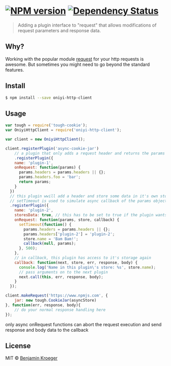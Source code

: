 #  [![NPM version][npm-image]][npm-url]  [![Dependency Status][daviddm-image]][daviddm-url]

> Adding a plugin interface to "request" that allows modifications of request parameters and response data.


## Why?

Working with the popular module [request](https://github.com/request/request) for your http requests is awesome. But sometimes you might need to go beyond the standard features.

## Install

```sh
$ npm install --save oniyi-http-client
```


## Usage

```js
var tough = require('tough-cookie');
var OniyiHttpClient = require('oniyi-http-client');

var client = new OniyiHttpClient();

client.registerPlugin('async-cookie-jar')
	// a plugin that only adds a request header and returns the params object synchronusly
	.registerPlugin({
    name: 'plugin-1',
    onRequest: function(params) {
      params.headers = params.headers || {};
      params.headers.foo = 'bar';
      return params;
    }
  })
  // this plugin wwill add a header and store some data in it's own storage
  // setTimeout is used to simulate async callback of the params object
  .registerPlugin({
    name: 'plugin-2',
    storesData: true, // this has to be set to true if the plugin wants to use a storage
    onRequest: function(params, store, callback) {
      setTimeout(function() {
        params.headers = params.headers || {};
        params.headers['plugin-2'] = 'plugin-2';
        store.name = 'Bam Bam!';
        callback(null, params);
      }, 500);
    },
    // in callback, this plugin has access to it's storage again
    callback: function(next, store, err, response, body) {
      console.log('Name in this plugin\'s store: %s', store.name);
      // pass arguments on to the next plugin
      next.call(this, err, response, body);
    }
  });

client.makeRequest('https://www.npmjs.com', {
	jar: new tough.CookieJar(asyncStore)
}, function(err, response, body){
	// do your normal response handling here
});

```


only async onRequest functions can abort the request execution and send response and body data to the callback

## License

MIT © [Benjamin Kroeger]()


[npm-image]: https://badge.fury.io/js/oniyi-http-client.svg
[npm-url]: https://npmjs.org/package/oniyi-http-client
[travis-image]: https://travis-ci.org/benkroeger/oniyi-http-client.svg?branch=master
[travis-url]: https://travis-ci.org/benkroeger/oniyi-http-client
[daviddm-image]: https://david-dm.org/benkroeger/oniyi-http-client.svg?theme=shields.io
[daviddm-url]: https://david-dm.org/benkroeger/oniyi-http-client
